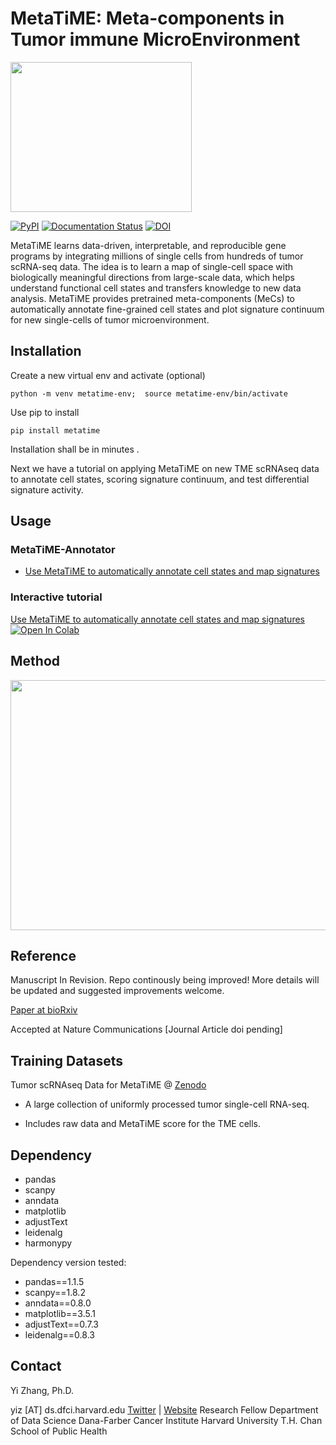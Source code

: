 # MetaTiME: Meta-components in Tumor immune MicroEnvironment 
<p align="left"><img src="https://raw.githubusercontent.com/yi-zhang/MetaTiME/main/docs/source/_static/img/logo.png" width="290" height="240"></p>

[![PyPI](https://img.shields.io/pypi/v/metatime.svg)](https://pypi.org/project/metatime/)
[![Documentation Status](https://readthedocs.org/projects/metatime/badge/?version=latest)](https://metatime.readthedocs.io/en/latest/?badge=latest)
[![DOI](https://zenodo.org/badge/DOI/10.5281/zenodo.7410180.svg)](https://doi.org/10.5281/zenodo.7410180)

MetaTiME learns data-driven, interpretable, and reproducible gene programs by integrating millions of single cells from hundreds of tumor scRNA-seq data. The idea is to learn a map of single-cell space with biologically meaningful directions from large-scale data, which helps understand functional cell states and transfers knowledge to new data analysis. MetaTiME provides pretrained meta-components (MeCs) to automatically annotate fine-grained cell states and plot signature continuum for new single-cells of tumor microenvironment. 

## Installation

Create a new virtual env and activate (optional)

`python -m venv metatime-env; 
source metatime-env/bin/activate`

Use pip to install

`pip install metatime`

Installation shall be in minutes .

Next we have a tutorial on applying MetaTiME on new TME scRNAseq data to annotate cell states, scoring signature continuum, and test differential signature activity.

## Usage
### MetaTiME-Annotator
 - [Use MetaTiME to automatically annotate cell states and map signatures](https://github.com/yi-zhang/MetaTiME/blob/main/docs/notebooks/metatime_annotator.ipynb)

### Interactive tutorial
[Use MetaTiME to automatically annotate cell states and map signatures ![Open In Colab](https://colab.research.google.com/assets/colab-badge.svg)](https://colab.research.google.com/github/yi-zhang/MetaTiME/blob/main/docs/notebooks/metatime_annotator.ipynb)

## Method 
<p align="left"><img src="https://raw.githubusercontent.com/yi-zhang/MetaTiME/main/docs/source/_static/img/fig1.png" width="700" height="400"></p>
 

## Reference
Manuscript In Revision. Repo continously being improved! More details will be updated and suggested improvements welcome. 

[Paper at bioRxiv](https://www.biorxiv.org/content/10.1101/2022.08.05.502989v1)

Accepted at Nature Communications [Journal Article doi pending]

## Training Datasets

Tumor scRNAseq Data for MetaTiME @ [Zenodo](https://zenodo.org/record/7410180)

- A large collection of uniformly processed tumor single-cell RNA-seq. 

- Includes raw data and MetaTiME score for the TME cells.

## Dependency

- pandas
- scanpy
- anndata
- matplotlib
- adjustText
- leidenalg
- harmonypy

Dependency version tested:
- pandas==1.1.5
- scanpy==1.8.2
- anndata==0.8.0
- matplotlib==3.5.1
- adjustText==0.7.3
- leidenalg==0.8.3

## Contact


Yi Zhang, Ph.D.

yiz [AT] ds.dfci.harvard.edu
[Twitter](https://twitter.com/Wings7Spread) |  [Website](https://yi-zhang.github.io/)
Research Fellow
Department of Data Science
Dana-Farber Cancer Institute
Harvard University T.H. Chan School of Public Health



